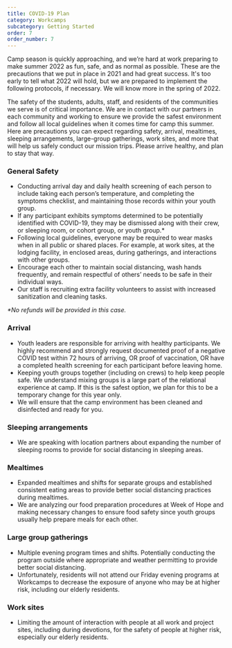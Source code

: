 ```yaml
---
title: COVID-19 Plan
category: Workcamps
subcategory: Getting Started
order: 7
order_number: 7
---
```


Camp season is quickly approaching, and we’re hard at work preparing to make summer 2022 as fun, safe, and as normal as possible. These are the precautions that we put in place in 2021 and had great success. It's too early to tell what 2022 will hold, but we are prepared to implement the following protocols, if necessary. We will know more in the spring of 2022.

The safety of the students, adults, staff, and residents of the communities we serve is of critical importance. We are in contact with our partners in each community and working to ensure we provide the safest environment and follow all local guidelines when it comes time for camp this summer. Here are precautions you can expect regarding safety, arrival, mealtimes, sleeping arrangements, large-group gatherings, work sites, and more that will help us safely conduct our mission trips. Please arrive healthy, and plan to stay that way.

### General Safety

* Conducting arrival day and daily health screening of each person to include taking each person’s temperature, and completing the symptoms checklist, and maintaining those records within your youth group.
* If any participant exhibits symptoms determined to be potentially identified with COVID-19, they may be dismissed along with their crew, or sleeping room, or cohort group, or youth group.\*
* Following local guidelines, everyone may be required to wear masks when in all public or shared places. For example, at work sites, at the lodging facility, in enclosed areas, during gatherings, and interactions with other groups.
* Encourage each other to maintain social distancing, wash hands frequently, and remain respectful of others’ needs to be safe in their individual ways.
* Our staff is recruiting extra facility volunteers to assist with increased sanitization and cleaning tasks.

*\*No refunds will be provided in this case.*

### Arrival

* Youth leaders are responsible for arriving with healthy participants. We highly recommend and strongly request documented proof of a negative COVID test within 72 hours of arriving, OR proof of vaccination, OR have a completed health screening for each participant before leaving home.
* Keeping youth groups together (including on crews) to help keep people safe. We understand mixing groups is a large part of the relational experience at camp. If this is the safest option, we plan for this to be a temporary change for this year only.
* We will ensure that the camp environment has been cleaned and disinfected and ready for you.

### Sleeping arrangements

* We are speaking with location partners about expanding the number of sleeping rooms to provide for social distancing in sleeping areas.

### Mealtimes

* Expanded mealtimes and shifts for separate groups and established consistent eating areas to provide better social distancing practices during mealtimes.
* We are analyzing our food preparation procedures at Week of Hope and making necessary changes to ensure food safety since youth groups usually help prepare meals for each other.

### Large group gatherings

* Multiple evening program times and shifts. Potentially conducting the program outside where appropriate and weather permitting to provide better social distancing.
* Unfortunately, residents will not attend our Friday evening programs at Workcamps to decrease the exposure of anyone who may be at higher risk, including our elderly residents.

### Work sites

* Limiting the amount of interaction with people at all work and project sites, including during devotions, for the safety of people at higher risk, especially our elderly residents.
